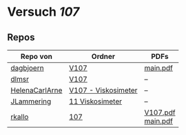 # Versuch *107*

## Repos

|                Repo von                |                                                 Ordner                                                  |                                                                                                                    PDFs                                                                                                                     |
|----------------------------------------|---------------------------------------------------------------------------------------------------------|---------------------------------------------------------------------------------------------------------------------------------------------------------------------------------------------------------------------------------------------|
|[dagbjoern](../repo/dagbjoern)          |[V107](https://github.com/dagbjoern/AP-Physik/tree/master/V107)                                          |[main.pdf](https://docs.google.com/viewer?url=https://raw.githubusercontent.com/dagbjoern/AP-Physik/master/V107/main.pdf)                                                                                                                    |
|[dlmsr](../repo/dlmsr)                  |[V107](https://github.com/dlmsr/praktikum/tree/master/V107)                                              |–                                                                                                                                                                                                                                            |
|[HelenaCarlArne](../repo/HelenaCarlArne)|[V107 - Viskosimeter](https://github.com/HelenaCarlArne/ProtokolleAP/tree/master/V107%20-%20Viskosimeter)|–                                                                                                                                                                                                                                            |
|[JLammering](../repo/JLammering)        |[11 Viskosimeter](https://github.com/JLammering/Physikalisches-Praktikum/tree/master/11%20Viskosimeter)  |–                                                                                                                                                                                                                                            |
|[rkallo](../repo/rkallo)                |[107](https://github.com/rkallo/APWS1718/tree/master/107)                                                |[V107.pdf](https://docs.google.com/viewer?url=https://raw.githubusercontent.com/rkallo/APWS1718/master/107/V107.pdf)<br/>[main.pdf](https://docs.google.com/viewer?url=https://raw.githubusercontent.com/rkallo/APWS1718/master/107/main.pdf)|
